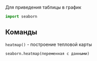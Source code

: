 Для приведения таблицы в график

```python
import seaborn
```

## Команды

`heatmap()` - построение тепловой карты

```python
seaborn.heatmap(переменная с данными)
```
